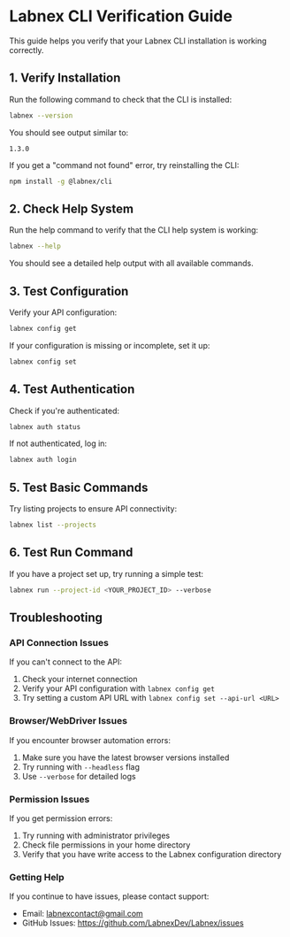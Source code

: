 # Labnex CLI Verification Guide

This guide helps you verify that your Labnex CLI installation is working correctly.

## 1. Verify Installation

Run the following command to check that the CLI is installed:

```bash
labnex --version
```

You should see output similar to:
```
1.3.0
```

If you get a "command not found" error, try reinstalling the CLI:
```bash
npm install -g @labnex/cli
```

## 2. Check Help System

Run the help command to verify that the CLI help system is working:

```bash
labnex --help
```

You should see a detailed help output with all available commands.

## 3. Test Configuration

Verify your API configuration:

```bash
labnex config get
```

If your configuration is missing or incomplete, set it up:

```bash
labnex config set
```

## 4. Test Authentication

Check if you're authenticated:

```bash
labnex auth status
```

If not authenticated, log in:

```bash
labnex auth login
```

## 5. Test Basic Commands

Try listing projects to ensure API connectivity:

```bash
labnex list --projects
```

## 6. Test Run Command

If you have a project set up, try running a simple test:

```bash
labnex run --project-id <YOUR_PROJECT_ID> --verbose
```

## Troubleshooting

### API Connection Issues

If you can't connect to the API:

1. Check your internet connection
2. Verify your API configuration with `labnex config get`
3. Try setting a custom API URL with `labnex config set --api-url <URL>`

### Browser/WebDriver Issues

If you encounter browser automation errors:

1. Make sure you have the latest browser versions installed
2. Try running with `--headless` flag
3. Use `--verbose` for detailed logs

### Permission Issues

If you get permission errors:

1. Try running with administrator privileges
2. Check file permissions in your home directory
3. Verify that you have write access to the Labnex configuration directory

### Getting Help

If you continue to have issues, please contact support:

- Email: labnexcontact@gmail.com
- GitHub Issues: https://github.com/LabnexDev/Labnex/issues 